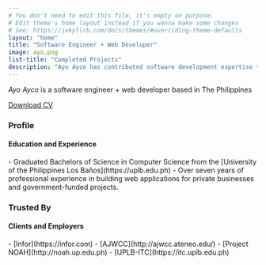 ```yaml
---
# You don't need to edit this file, it's empty on purpose.
# Edit theme's home layout instead if you wanna make some changes
# See: https://jekyllrb.com/docs/themes/#overriding-theme-defaults
layout: "home"
title: "Software Engineer + Web Developer"
image: ayo.png
list-title: "Completed Projects"
description: "Ayo Ayco has contributed software development expertise to UPLB, DOST, Infor, and various government-funded projects such as University of the Philippines’ National Operational Assessment of Hazards and Ateneo’s Cloud-Based Intelligent Total Analysis System."
---
```


<div id="main-jumbotron">
    <p id="profile"><em>Ayo Ayco</em> is a software engineer + web developer based in The Philippines</p>
    <a href="https://drive.google.com/file/d/1dIiUxUuClSxH8QHPDyfP6qb0V_rPxyUn/view?usp=sharing" target="_blank" class="primary-btn download-btn">Download CV</a>
</div>

<h3 class="section-title">Profile</h3>
<h4 class="section-subtitle">Education and Experience</h4>
- Graduated Bachelors of Science in Computer Science from the [University of the Philippines Los Ba&ntilde;os](https://uplb.edu.ph)
- Over seven years of professional experience in building web applications for private businesses and government-funded projects.

<h3 class="section-title">Trusted By</h3>
<h4 class="section-subtitle">Clients and Employers</h4>
- [Infor](https://infor.com)
- [AJWCC](http://ajwcc.ateneo.edu/)
- [Project NOAH](http://noah.up.edu.ph)
- [UPLB-ITC](https://itc.uplb.edu.ph)

<!--
- [SEATCA](http://seatca.org/)
- [Oxfam in Asia](https://asia.oxfam.org)
-->

